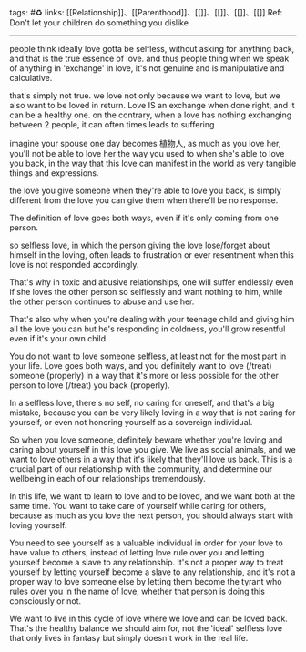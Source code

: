 tags: #♻
links: [[Relationship]]、[[Parenthood]]、[[]]、[[]]、[[]]、[[]]
Ref: 
Don't let your children do something you dislike 

---
people think ideally love gotta be selfless, without asking for anything back, and that is the true essence of love. and thus people thing when we speak of anything in 'exchange' in love, it's not genuine and is manipulative and calculative.

that's simply not true. we love not only because we want to love, but we also want to be loved in return. Love IS an exchange when done right, and it can be a healthy one. on the contrary, when a love has nothing exchanging between 2 people, it can often times leads to suffering

imagine your spouse one day becomes 植物人, as much as you love her, you'll not be able to love her the way you used to when she's able to love you back, in the way that this love can manifest in the world as very tangible things and expressions.

the love you give someone when they're able to love you back, is simply different from the love you can give them when there'll be no response.

The definition of love goes both ways, even if it's only coming from one person.

so selfless love, in which the person giving the love lose/forget about himself in the loving, often leads to frustration or ever resentment when this love is not responded accordingly.

That's why in toxic and abusive relationships, one will suffer endlessly even if she loves the other person so selflessly and want nothing to him, while the other person continues to abuse and use her.

That's also why when you're dealing with your teenage child and giving him all the love you can but he's responding in coldness, you'll grow resentful even if it's your own child.

You do not want to love someone selfless, at least not for the most part in your life. Love goes both ways, and you definitely want to love (/treat) someone (properly) in a way that it's more or less possible for the other person to love (/treat) you back (properly).

In a selfless love, there's no self, no caring for oneself, and that's a big mistake, because you can be very likely loving in a way that is not caring for yourself, or even not honoring yourself as a sovereign individual.

So when you love someone, definitely beware whether you're loving and caring about yourself in this love you give. We live as social animals, and we want to love others in a way that it's likely that they'll love us back. This is a crucial part of our relationship with the community, and determine our wellbeing in each of our relationships tremendously.

In this life, we want to learn to love and to be loved, and we want both at the same time. You want to take care of yourself while caring for others, because as much as you love the next person, you should always start with loving yourself.

You need to see yourself as a valuable individual in order for your love to have value to others, instead of letting love rule over you and letting yourself become a slave to any relationship. It's not a proper way to treat yourself by letting yourself become a slave to any relationship, and it's not a proper way to love someone else by letting them become the tyrant who rules over you in the name of love, whether that person is doing this consciously or not.

We want to live in this cycle of love where we love and can be loved back. That's the healthy balance we should aim for, not the 'ideal' selfless love that only lives in fantasy but simply doesn't work in the real life.